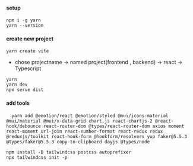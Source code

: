 #### setup
````
npm i -g yarn
yarn --version
````
#### create new project
````
yarn create vite
````
 - chose projectname -> named project(frontend , backend) -> react -> Typescript
 ````
yarn
yarn dev
npx serve dist
````
#### add tools
````
  yarn add @emotion/react @emotion/styled @mui/icons-material @mui/material @mui/x-data-grid chart.js react-chartjs-2 @react-hook/debounce react-router-dom @types/react-router-dom axios moment react-moment url-join react-number-format react-redux redux @reduxjs/toolkit react-hook-form @hookform/resolvers yup faker@5.5.3 @types/faker@5.5.3 copy-to-clipboard dayjs @types/node
  ````
  ```` 
 npm install -D tailwindcss postcss autoprefixer
 npx tailwindcss init -p
   ````

